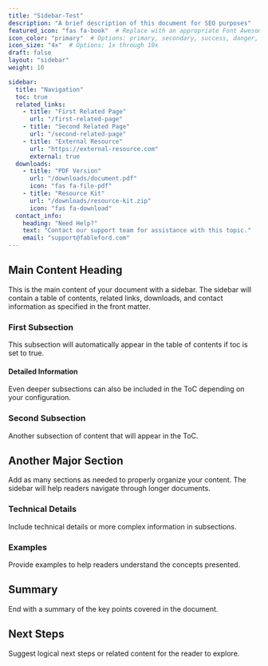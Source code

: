 ```yaml
---
title: "Sidebar-Test"
description: "A brief description of this document for SEO purposes"
featured_icon: "fas fa-book"  # Replace with an appropriate Font Awesome icon
icon_color: "primary"  # Options: primary, secondary, success, danger, warning, info
icon_size: "4x"  # Options: 1x through 10x
draft: false
layout: "sidebar"
weight: 10

sidebar:
  title: "Navigation"
  toc: true
  related_links:
    - title: "First Related Page"
      url: "/first-related-page"
    - title: "Second Related Page"
      url: "/second-related-page"
    - title: "External Resource"
      url: "https://external-resource.com"
      external: true
  downloads:
    - title: "PDF Version"
      url: "/downloads/document.pdf"
      icon: "fas fa-file-pdf"
    - title: "Resource Kit"
      url: "/downloads/resource-kit.zip"
      icon: "fas fa-download"
  contact_info:
    heading: "Need Help?"
    text: "Contact our support team for assistance with this topic."
    email: "support@fableford.com"
---
```


## Main Content Heading

This is the main content of your document with a sidebar. The sidebar will contain a table of contents, related links, downloads, and contact information as specified in the front matter.

### First Subsection

This subsection will automatically appear in the table of contents if toc is set to true.

#### Detailed Information

Even deeper subsections can also be included in the ToC depending on your configuration.

### Second Subsection

Another subsection of content that will appear in the ToC.

## Another Major Section

Add as many sections as needed to properly organize your content. The sidebar will help readers navigate through longer documents.

### Technical Details

Include technical details or more complex information in subsections.

### Examples

Provide examples to help readers understand the concepts presented.

## Summary

End with a summary of the key points covered in the document.

## Next Steps

Suggest logical next steps or related content for the reader to explore.